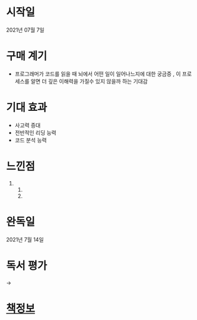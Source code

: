 # 시작일
2021년 07월 7일
# 구매 계기
* 프로그래머가 코드를 읽을 때 뇌에서 어떤 일이 일어나느지에 대한 궁금증 , 이 프로세스를 알면 더 깊은 이해력을 가질수 있지 않을까 하는 기대감 
# 기대 효과
* 사고력 증대 
* 전반적인 리딩 능력
* 코드 분석 능력 
# 느낀점
1. 
    1. 
    1. 
# 완독일
2021년 7월 14일
# 독서 평가
-> 
# [책정보](http://www.yes24.com/Product/Goods/74219491)
